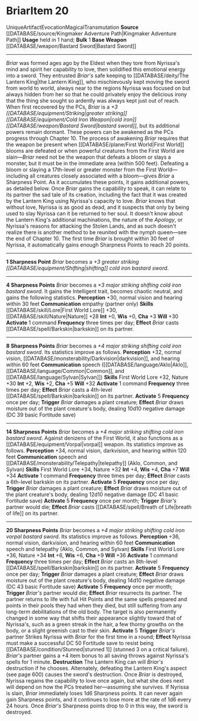 ﻿---
base_item: '[[DATABASE/weapon/Bastard Sword|Bastard Sword]]'
bulk: '1'
id: '1743'
item_category: Artifacts
level: '20'
name: Briar
rarity: Unique
school: Evocation
source: '[[DATABASE/source/Kingmaker Adventure Path|Kingmaker Adventure Path]]'
subcategory: artifact
trait:
- '[[DATABASE/trait/Artifact|Artifact]]'
- '[[DATABASE/trait/Evocation|Evocation]]'
- '[[DATABASE/trait/Magical|Magical]]'
- '[[DATABASE/trait/Transmutation|Transmutation]]'
- '[[DATABASE/trait/Unique|Unique]]'
type: Item
usage: held in 1 hand

---
# Briar<span class="item-type">Item 20</span>

<span class="trait-unique item-trait">Unique</span><span class="item-trait">Artifact</span><span class="item-trait">Evocation</span><span class="item-trait">Magical</span><span class="item-trait">Transmutation</span>
**Source** [[DATABASE/source/Kingmaker Adventure Path|Kingmaker Adventure Path]]
**Usage** held in 1 hand; **Bulk** 1
**Base Weapon** [[DATABASE/weapon/Bastard Sword|Bastard Sword]]

---
_Briar_ was formed ages ago by the Eldest when they tore from Nyrissa's mind and spirit her capability to love, then solidified this emotional energy into a sword. They entrusted _Briar's_ safe keeping to [[DATABASE/deity/The Lantern King|the Lantern King]], who mischievously kept moving the sword from world to world, always near to the regions Nyrissa was focused on but always hidden from her so that he could privately enjoy the delicious irony that the thing she sought so ardently was always kept just out of reach.
 When first recovered by the PCs, _Briar_ is a _+3 [[DATABASE/equipment/Striking|greater striking]] [[DATABASE/equipment/Cold Iron Weapon|cold iron]] [[DATABASE/weapon/Bastard Sword|bastard sword]]_, but its additional powers remain dormant. These powers can be awakened as the PCs progress through Chapter 10. The process of awakening _Briar_ requires that the weapon be present when [[DATABASE/plane/First World|First World]] blooms are defeated or when powerful creatures from the First World are slain—_Briar_ need not be the weapon that defeats a bloom or slays a monster, but it must be in the immediate area (within 500 feet). Defeating a bloom or slaying a 17th-level or greater monster from the First World— including all creatures closely associated with a bloom—gives _Briar_ a Sharpness Point. As it accumulates these points, it gains additional powers, as detailed below.
 Once _Briar_ gains the capability to speak, it can relate to its partner the sad tale of its creation, including the fact that it was created by the Lantern King using Nyrissa's capacity to love. _Briar_ knows that without love, Nyrissa is as good as dead, and it suspects that only by being used to slay Nyrissa can it be returned to her soul. It doesn't know about the Lantern King's additional machinations, the nature of the _Apology_, or Nyrissa's reasons for attacking the Stolen Lands, and as such doesn't realize there is another method to be reunited with the nymph queen—see the end of Chapter 10.
 The first time _Briar_ is brought within 30 feet of Nyrissa, it automatically gains enough Sharpness Points to reach 20 points.

---

**1 Sharpness Point** _Briar_ becomes a _+3 greater striking [[DATABASE/equipment/Shifting|shifting]] cold iron bastard sword_.

---
**4 Sharpness Points** _Briar_ becomes a _+3 major striking shifting cold iron bastard sword_. It gains the Intelligent trait, becomes chaotic neutral, and gains the following statistics. 
**Perception** +30, normal vision and hearing within 30 feet 
**Communication** empathy (partner only) 
**Skills** [[DATABASE/skill/Lore|First World Lore]] +30, [[DATABASE/skill/Nature|Nature]] +28 
**Int** +0, **Wis** +0, **Cha** +3 
**Will** +30
**Activate** <span class="action-icon">1</span> command **Frequency** three times per day; **Effect** _Briar_ casts [[DATABASE/spell/Barkskin|barkskin]] on its partner.

---
**8 Sharpness Points** _Briar_ becomes a _+4 major striking shifting cold iron bastard sword_. Its statistics improve as follows. **Perception** +32, normal vision, [[DATABASE/monsterability/Darkvision|darkvision]], and hearing within 60 feet **Communication** speech ([[DATABASE/language/Aklo|Aklo]], [[DATABASE/language/Common|Common]], and [[DATABASE/language/Sylvan|Sylvan]]) **Skills** First World Lore +32, Nature +30 **Int** +2, **Wis** +2, **Cha** +5 **Will** +32
**Activate** <span class="action-icon">1</span> command **Frequency** three times per day; **Effect** _Briar_ casts a 4th-level [[DATABASE/spell/Barkskin|barkskin]] on its partner.
**Activate** <span class="action-icon">5</span> **Frequency** once per day; **Trigger** _Briar_ damages a plant creature; **Effect** _Briar_ draws moisture out of the plant creature's body, dealing 10d10 negative damage (DC 39 basic Fortitude save)

---
**14 Sharpness Points** _Briar_ becomes a _+4 major striking shifting cold iron bastard sword_. Against denizens of the First World, it also functions as a [[DATABASE/equipment/Vorpal|vorpal]] weapon. Its statistics improve as follows. 
**Perception** +34, normal vision, darkvision, and hearing within 120 feet 
**Communication** speech and [[DATABASE/monsterability/Telepathy|telepathy]] (Aklo, Common, and Sylvan) 
**Skills** First World Lore +34, Nature +32 
**Int** +4, **Wis** +4, **Cha** +7 
**Will** +34
**Activate** <span class="action-icon">1</span> command **Frequency** three times per day; **Effect** _Briar_ casts a 6th-level barkskin on its partner.
**Activate** <span class="action-icon">5</span> **Frequency** once per day; **Trigger** _Briar_ damages a plant creature; **Effect** _Briar_ draws moisture out of the plant creature's body, dealing 12d10 negative damage (DC 41 basic Fortitude save)
**Activate** <span class="action-icon">5</span> **Frequency** once per month; **Trigger** _Briar's_ partner would die; **Effect** _Briar_ casts [[DATABASE/spell/Breath of Life|breath of life]] on its partner.

---
**20 Sharpness Points** _Briar_ becomes a _+4 major striking shifting cold iron vorpal bastard sword_. Its statistics improve as follows. 
**Perception** +36, normal vision, darkvision, and hearing within 60 feet 
**Communication** speech and telepathy (Aklo, Common, and Sylvan) 
**Skills** First World Lore +36, Nature +34 
**Int** +6, **Wis** +6, **Cha** +9 
**Will** +36
**Activate** <span class="action-icon">1</span> command **Frequency** three times per day; **Effect** _Briar_ casts an 8th-level [[DATABASE/spell/Barkskin|barkskin]] on its partner.
**Activate** <span class="action-icon">5</span> **Frequency** once per day; **Trigger** _Briar_ damages a plant creature; **Effect** _Briar_ draws moisture out of the plant creature's body, dealing 14d10 negative damage (DC 43 basic Fortitude save)
**Activate** <span class="action-icon">5</span> **Frequency** once per month; **Trigger** _Briar's_ partner would die; **Effect** _Briar_ resurrects its partner. The partner returns to life with full Hit Points and the same spells prepared and points in their pools they had when they died, but still suffering from any long-term debilitations of the old body. The target is also permanently changed in some way that shifts their appearance slightly toward that of Nyrissa's, such as a green streak in the hair, a few thorny growths on the body, or a slight greenish cast to their skin.
**Activate** <span class="action-icon">5</span> **Trigger** _Briar's_ partner Strikes Nyrissa with _Briar_ for the first time in a round; **Effect** Nyrissa must make a successful DC 50 Fortitude save to resist being [[DATABASE/condition/Stunned|stunned 1]] (stunned 3 on a critical failure). _Briar's_ partner gains a +4 item bonus to all saving throws against Nyrissa's spells for 1 minute.
**Destruction** The Lantern King can will _Briar's_ destruction if he chooses. Alternately, defeating the Lantern King's aspect (see page 600) causes the sword's destruction. Once _Briar_ is destroyed, Nyrissa regains the capability to love once again, but what she does next will depend on how the PCs treated her—assuming she survives.
 If Nyrissa is slain, _Briar_ immediately loses 1d6 Sharpness points. It can never again gain Sharpness points, and it continues to lose more at the rate of 1d6 every 24 hours. Once _Briar's_ Sharpness points drop to 0 in this way, the sword is destroyed.